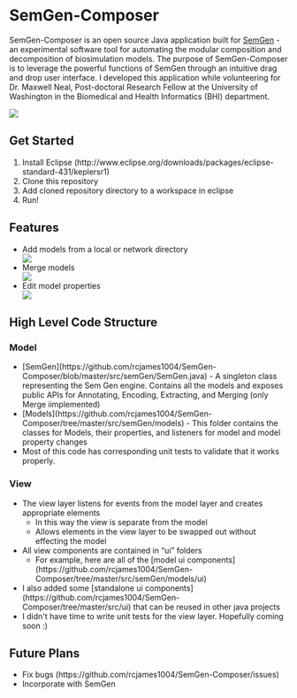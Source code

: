 # SemGen-Composer

SemGen-Composer is an open source Java application built for [SemGen](http://sbp.bhi.washington.edu/projects/semgen) - an experimental software tool for automating the modular composition and decomposition of biosimulation models. The purpose of SemGen-Composer is to leverage the powerful functions of SemGen through an intuitive drag and drop user interface. I developed this application while volunteering for Dr. Maxwell Neal, Post-doctoral Research Fellow at the University of Washington in the Biomedical and Health Informatics (BHI) department.

<img src="https://github.com/rcjames1004/SemGen-Composer/raw/master/readme%20resources/model%20flyout.png">

## Get Started
<ol>
  <li>Install Eclipse (http://www.eclipse.org/downloads/packages/eclipse-standard-431/keplersr1)</li>
  <li>Clone this repository</li>
  <li>Add cloned repository directory to a workspace in eclipse</li>
  <li>Run!</li>
</ol>

## Features
<ul>
  <li>Add models from a local or network directory</li>
  <img src="https://github.com/rcjames1004/SemGen-Composer/raw/master/readme%20resources/models.png" />
  <br>

  <li>Merge models</li>
  <img src="https://github.com/rcjames1004/SemGen-Composer/raw/master/readme%20resources/merged%20models.png" />
  <br>
  
  <li>Edit model properties</li>
  <img src="https://github.com/rcjames1004/SemGen-Composer/raw/master/readme%20resources/property%20mappings%20panel.png" />
</ul>

## High Level Code Structure

### Model
<ul>
  <li>[SemGen](https://github.com/rcjames1004/SemGen-Composer/blob/master/src/semGen/SemGen.java) - A singleton class representing the Sem Gen engine. Contains all the models and exposes public APIs for Annotating, Encoding, Extracting, and Merging (only Merge iimplemented)</li>
  <li>[Models](https://github.com/rcjames1004/SemGen-Composer/tree/master/src/semGen/models) - This folder contains the classes for Models, their properties, and listeners for model and model property changes</li>
  <li>Most of this code has corresponding unit tests to validate that it works properly.</li>
</ul>

### View
<ul>
  <li>
    The view layer listens for events from the model layer and creates appropriate elements
    <ul>
      <li>In this way the view is separate from the model</li>
      <li>Allows elements in the view layer to be swapped out without effecting the model</li>
    </ul>
  </li>
  <li>
    All view components are contained in “ui” folders
    <ul>
      <li>For example, here are all of the [model ui components](https://github.com/rcjames1004/SemGen-Composer/tree/master/src/semGen/models/ui)</li>
    </ul>
  </li>
  <li>I also added some [standalone ui components](https://github.com/rcjames1004/SemGen-Composer/tree/master/src/ui) that can be reused in other java projects</li>
  <li>I didn't have time to write unit tests for the view layer. Hopefully coming soon :)</li>
</ul>


## Future Plans
<ul>
  <li>Fix bugs (https://github.com/rcjames1004/SemGen-Composer/issues)</li>
  <li>Incorporate with SemGen</li>
</ul>
